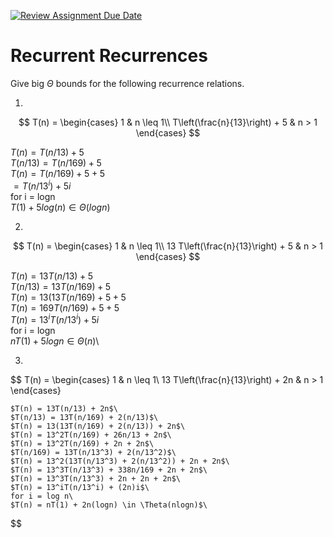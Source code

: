[![Review Assignment Due Date](https://classroom.github.com/assets/deadline-readme-button-24ddc0f5d75046c5622901739e7c5dd533143b0c8e959d652212380cedb1ea36.svg)](https://classroom.github.com/a/8KYthzwp)
# Recurrent Recurrences

Give big $\Theta$ bounds for the following recurrence relations.

1.
$$ T(n) =
    \begin{cases}
        1 & n \leq 1\\
        T\left(\frac{n}{13}\right) + 5 & n > 1
    \end{cases}
$$

  $T(n) = T(n/13) + 5$\
  $T(n/13) = T(n/169) + 5$\
  $T(n) = T(n/169) + 5 + 5$\
  $= T(n/13^i) + 5i$\
  for i = logn\
  $T(1) + 5log(n) \in \Theta(logn)$

2.
$$ T(n) =
    \begin{cases}
        1 & n \leq 1\\
        13 T\left(\frac{n}{13}\right) + 5 & n > 1
    \end{cases}
$$

$T(n) = 13T(n/13) + 5$\
$T(n/13) = 13T(n/169) + 5$\
$T(n) = 13(13T(n/169) + 5 + 5$\
$T(n) = 169T(n/169) + 5 + 5$\
$T(n) = 13^iT(n/13^i) + 5i$\
for i = logn\
$nT(1) + 5logn \in \Theta(n)$\

3.
$$ T(n) =
    \begin{cases}
        1 & n \leq 1\\
        13 T\left(\frac{n}{13}\right) + 2n & n > 1
    \end{cases}
  
    $T(n) = 13T(n/13) + 2n$\
    $T(n/13) = 13T(n/169) + 2(n/13)$\
    $T(n) = 13(13T(n/169) + 2(n/13)) + 2n$\
    $T(n) = 13^2T(n/169) + 26n/13 + 2n$\
    $T(n) = 13^2T(n/169) + 2n + 2n$\
    $T(n/169) = 13T(n/13^3) + 2(n/13^2)$\
    $T(n) = 13^2(13T(n/13^3) + 2(n/13^2)) + 2n + 2n$\
    $T(n) = 13^3T(n/13^3) + 338n/169 + 2n + 2n$\
    $T(n) = 13^3T(n/13^3) + 2n + 2n + 2n$\
    $T(n) = 13^iT(n/13^i) + (2n)i$\
    for i = log n\
    $T(n) = nT(1) + 2n(logn) \in \Theta(nlogn)$\
$$


